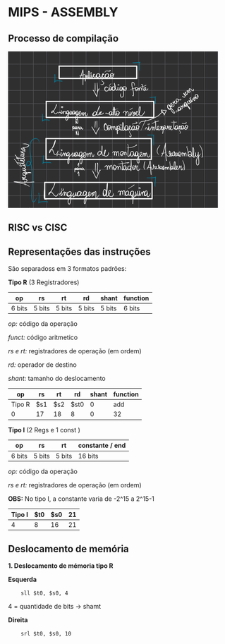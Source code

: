 # MIPS - ASSEMBLY

## Processo de compilação

![1](src/Compilacao.png)

## RISC vs CISC



## Representações das instruções

São separadoss em 3 formatos padrões:

**Tipo R** (3 Registradores)

|op | rs | rt | rd | shant|  function |
|---|----|----|----|------|-----------|
| 6 bits |  5 bits | 5 bits | 5 bits | 5 bits|  6 bits |

*op:* código da operação

*funct:* código aritmetico

*rs e rt:* registradores de operação (em ordem)

*rd:* operador de destino

*shant:* tamanho do deslocamento

|op | rs | rt | rd | shant|  function |
|---|----|----|----|------|-----------|
|Tipo R| $s1|$s2|$st0|0|add|
|0| 17|18|8|0|32|

**Tipo I** (2 Regs e 1 const )

|op | rs | rt | constante / end |
|---|----|----|-----------------|
| 6 bits |  5 bits | 5 bits | 16 bits |

*op:* código da operação

*rs e rt:* registradores de operação (em ordem)

**OBS:** No tipo I, a constante varia de -2^15 a 2^15-1

|Tipo I | $t0 | $s0 | 21 |
|---|----|----|-----------------|
| 4 |  8 | 16 | 21 |


## Deslocamento de memória

**1. Deslocamento de mémoria tipo R**

**Esquerda**
```
    sll $t0, $s0, 4
```
4 = quantidade de bits -> shamt

**Direita**
```
    srl $t0, $s0, 10
```


